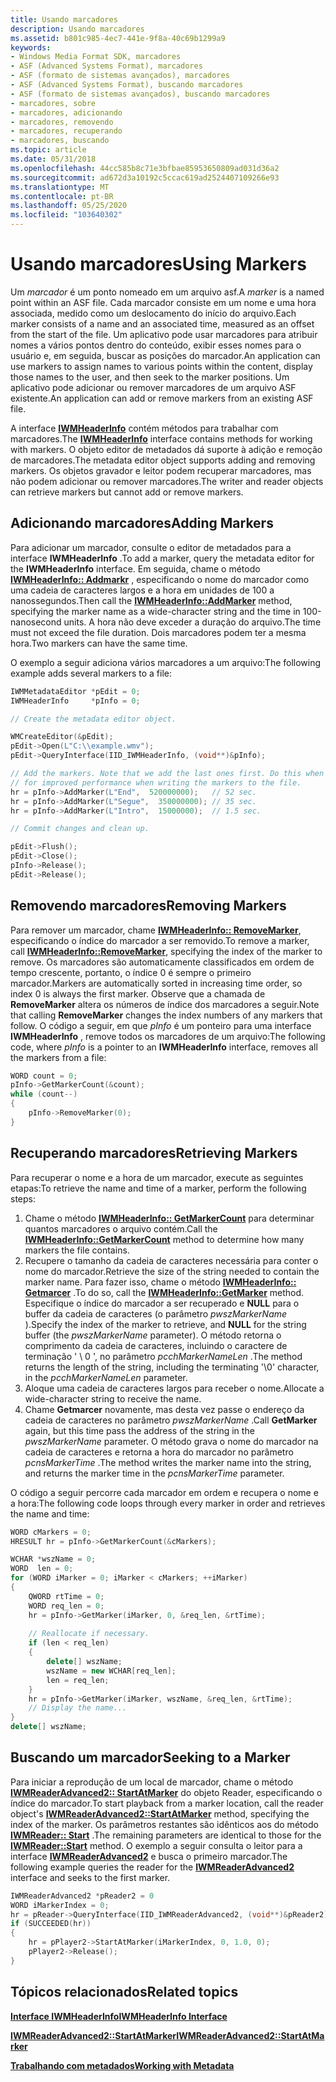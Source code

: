```yaml
---
title: Usando marcadores
description: Usando marcadores
ms.assetid: b801c985-4ec7-441e-9f8a-40c69b1299a9
keywords:
- Windows Media Format SDK, marcadores
- ASF (Advanced Systems Format), marcadores
- ASF (formato de sistemas avançados), marcadores
- ASF (Advanced Systems Format), buscando marcadores
- ASF (formato de sistemas avançados), buscando marcadores
- marcadores, sobre
- marcadores, adicionando
- marcadores, removendo
- marcadores, recuperando
- marcadores, buscando
ms.topic: article
ms.date: 05/31/2018
ms.openlocfilehash: 44cc585b8c71e3bfbae85953650809ad031d36a2
ms.sourcegitcommit: ad672d3a10192c5ccac619ad2524407109266e93
ms.translationtype: MT
ms.contentlocale: pt-BR
ms.lasthandoff: 05/25/2020
ms.locfileid: "103640302"
---
```

# <a name="using-markers"></a><span data-ttu-id="f8b4d-113">Usando marcadores</span><span class="sxs-lookup"><span data-stu-id="f8b4d-113">Using Markers</span></span>

<span data-ttu-id="f8b4d-114">Um *marcador* é um ponto nomeado em um arquivo asf.</span><span class="sxs-lookup"><span data-stu-id="f8b4d-114">A *marker* is a named point within an ASF file.</span></span> <span data-ttu-id="f8b4d-115">Cada marcador consiste em um nome e uma hora associada, medido como um deslocamento do início do arquivo.</span><span class="sxs-lookup"><span data-stu-id="f8b4d-115">Each marker consists of a name and an associated time, measured as an offset from the start of the file.</span></span> <span data-ttu-id="f8b4d-116">Um aplicativo pode usar marcadores para atribuir nomes a vários pontos dentro do conteúdo, exibir esses nomes para o usuário e, em seguida, buscar as posições do marcador.</span><span class="sxs-lookup"><span data-stu-id="f8b4d-116">An application can use markers to assign names to various points within the content, display those names to the user, and then seek to the marker positions.</span></span> <span data-ttu-id="f8b4d-117">Um aplicativo pode adicionar ou remover marcadores de um arquivo ASF existente.</span><span class="sxs-lookup"><span data-stu-id="f8b4d-117">An application can add or remove markers from an existing ASF file.</span></span>

<span data-ttu-id="f8b4d-118">A interface [**IWMHeaderInfo**](/previous-versions/windows/desktop/api/wmsdkidl/nn-wmsdkidl-iwmheaderinfo) contém métodos para trabalhar com marcadores.</span><span class="sxs-lookup"><span data-stu-id="f8b4d-118">The [**IWMHeaderInfo**](/previous-versions/windows/desktop/api/wmsdkidl/nn-wmsdkidl-iwmheaderinfo) interface contains methods for working with markers.</span></span> <span data-ttu-id="f8b4d-119">O objeto editor de metadados dá suporte à adição e remoção de marcadores.</span><span class="sxs-lookup"><span data-stu-id="f8b4d-119">The metadata editor object supports adding and removing markers.</span></span> <span data-ttu-id="f8b4d-120">Os objetos gravador e leitor podem recuperar marcadores, mas não podem adicionar ou remover marcadores.</span><span class="sxs-lookup"><span data-stu-id="f8b4d-120">The writer and reader objects can retrieve markers but cannot add or remove markers.</span></span>

## <a name="adding-markers"></a><span data-ttu-id="f8b4d-121">Adicionando marcadores</span><span class="sxs-lookup"><span data-stu-id="f8b4d-121">Adding Markers</span></span>

<span data-ttu-id="f8b4d-122">Para adicionar um marcador, consulte o editor de metadados para a interface **IWMHeaderInfo** .</span><span class="sxs-lookup"><span data-stu-id="f8b4d-122">To add a marker, query the metadata editor for the **IWMHeaderInfo** interface.</span></span> <span data-ttu-id="f8b4d-123">Em seguida, chame o método [**IWMHeaderInfo:: Addmarkr**](/previous-versions/windows/desktop/api/Wmsdkidl/nf-wmsdkidl-iwmheaderinfo-addmarker) , especificando o nome do marcador como uma cadeia de caracteres largos e a hora em unidades de 100 a nanossegundos.</span><span class="sxs-lookup"><span data-stu-id="f8b4d-123">Then call the [**IWMHeaderInfo::AddMarker**](/previous-versions/windows/desktop/api/Wmsdkidl/nf-wmsdkidl-iwmheaderinfo-addmarker) method, specifying the marker name as a wide-character string and the time in 100-nanosecond units.</span></span> <span data-ttu-id="f8b4d-124">A hora não deve exceder a duração do arquivo.</span><span class="sxs-lookup"><span data-stu-id="f8b4d-124">The time must not exceed the file duration.</span></span> <span data-ttu-id="f8b4d-125">Dois marcadores podem ter a mesma hora.</span><span class="sxs-lookup"><span data-stu-id="f8b4d-125">Two markers can have the same time.</span></span>

<span data-ttu-id="f8b4d-126">O exemplo a seguir adiciona vários marcadores a um arquivo:</span><span class="sxs-lookup"><span data-stu-id="f8b4d-126">The following example adds several markers to a file:</span></span>


```C++
IWMMetadataEditor *pEdit = 0;
IWMHeaderInfo     *pInfo = 0;

// Create the metadata editor object.

WMCreateEditor(&pEdit);
pEdit->Open(L"C:\\example.wmv");
pEdit->QueryInterface(IID_IWMHeaderInfo, (void**)&pInfo);

// Add the markers. Note that we add the last ones first. Do this when possible
// for improved performance when writing the markers to the file.
hr = pInfo->AddMarker(L"End",  520000000);   // 52 sec.
hr = pInfo->AddMarker(L"Segue",  350000000); // 35 sec.
hr = pInfo->AddMarker(L"Intro",  15000000);  // 1.5 sec.

// Commit changes and clean up.

pEdit->Flush();
pEdit->Close(); 
pInfo->Release();
pEdit->Release();

```



## <a name="removing-markers"></a><span data-ttu-id="f8b4d-127">Removendo marcadores</span><span class="sxs-lookup"><span data-stu-id="f8b4d-127">Removing Markers</span></span>

<span data-ttu-id="f8b4d-128">Para remover um marcador, chame [**IWMHeaderInfo:: RemoveMarker**](/previous-versions/windows/desktop/api/Wmsdkidl/nf-wmsdkidl-iwmheaderinfo-removemarker), especificando o índice do marcador a ser removido.</span><span class="sxs-lookup"><span data-stu-id="f8b4d-128">To remove a marker, call [**IWMHeaderInfo::RemoveMarker**](/previous-versions/windows/desktop/api/Wmsdkidl/nf-wmsdkidl-iwmheaderinfo-removemarker), specifying the index of the marker to remove.</span></span> <span data-ttu-id="f8b4d-129">Os marcadores são automaticamente classificados em ordem de tempo crescente, portanto, o índice 0 é sempre o primeiro marcador.</span><span class="sxs-lookup"><span data-stu-id="f8b4d-129">Markers are automatically sorted in increasing time order, so index 0 is always the first marker.</span></span> <span data-ttu-id="f8b4d-130">Observe que a chamada de **RemoveMarker** altera os números de índice dos marcadores a seguir.</span><span class="sxs-lookup"><span data-stu-id="f8b4d-130">Note that calling **RemoveMarker** changes the index numbers of any markers that follow.</span></span> <span data-ttu-id="f8b4d-131">O código a seguir, em que *pInfo* é um ponteiro para uma interface **IWMHeaderInfo** , remove todos os marcadores de um arquivo:</span><span class="sxs-lookup"><span data-stu-id="f8b4d-131">The following code, where *pInfo* is a pointer to an **IWMHeaderInfo** interface, removes all the markers from a file:</span></span>


```C++
WORD count = 0;
pInfo->GetMarkerCount(&count);
while (count--)
{
    pInfo->RemoveMarker(0);
}

```



## <a name="retrieving-markers"></a><span data-ttu-id="f8b4d-132">Recuperando marcadores</span><span class="sxs-lookup"><span data-stu-id="f8b4d-132">Retrieving Markers</span></span>

<span data-ttu-id="f8b4d-133">Para recuperar o nome e a hora de um marcador, execute as seguintes etapas:</span><span class="sxs-lookup"><span data-stu-id="f8b4d-133">To retrieve the name and time of a marker, perform the following steps:</span></span>

1.  <span data-ttu-id="f8b4d-134">Chame o método [**IWMHeaderInfo:: GetMarkerCount**](/previous-versions/windows/desktop/api/wmsdkidl/nf-wmsdkidl-iwmheaderinfo-getmarkercount) para determinar quantos marcadores o arquivo contém.</span><span class="sxs-lookup"><span data-stu-id="f8b4d-134">Call the [**IWMHeaderInfo::GetMarkerCount**](/previous-versions/windows/desktop/api/wmsdkidl/nf-wmsdkidl-iwmheaderinfo-getmarkercount) method to determine how many markers the file contains.</span></span>
2.  <span data-ttu-id="f8b4d-135">Recupere o tamanho da cadeia de caracteres necessária para conter o nome do marcador.</span><span class="sxs-lookup"><span data-stu-id="f8b4d-135">Retrieve the size of the string needed to contain the marker name.</span></span> <span data-ttu-id="f8b4d-136">Para fazer isso, chame o método [**IWMHeaderInfo:: Getmarcer**](/previous-versions/windows/desktop/api/Wmsdkidl/nf-wmsdkidl-iwmheaderinfo-getmarker) .</span><span class="sxs-lookup"><span data-stu-id="f8b4d-136">To do so, call the [**IWMHeaderInfo::GetMarker**](/previous-versions/windows/desktop/api/Wmsdkidl/nf-wmsdkidl-iwmheaderinfo-getmarker) method.</span></span> <span data-ttu-id="f8b4d-137">Especifique o índice do marcador a ser recuperado e **NULL** para o buffer da cadeia de caracteres (o parâmetro *pwszMarkerName* ).</span><span class="sxs-lookup"><span data-stu-id="f8b4d-137">Specify the index of the marker to retrieve, and **NULL** for the string buffer (the *pwszMarkerName* parameter).</span></span> <span data-ttu-id="f8b4d-138">O método retorna o comprimento da cadeia de caracteres, incluindo o caractere de terminação ' \\ 0 ', no parâmetro *pcchMarkerNameLen* .</span><span class="sxs-lookup"><span data-stu-id="f8b4d-138">The method returns the length of the string, including the terminating '\\0' character, in the *pcchMarkerNameLen* parameter.</span></span>
3.  <span data-ttu-id="f8b4d-139">Aloque uma cadeia de caracteres largos para receber o nome.</span><span class="sxs-lookup"><span data-stu-id="f8b4d-139">Allocate a wide-character string to receive the name.</span></span>
4.  <span data-ttu-id="f8b4d-140">Chame **Getmarcer** novamente, mas desta vez passe o endereço da cadeia de caracteres no parâmetro *pwszMarkerName* .</span><span class="sxs-lookup"><span data-stu-id="f8b4d-140">Call **GetMarker** again, but this time pass the address of the string in the *pwszMarkerName* parameter.</span></span> <span data-ttu-id="f8b4d-141">O método grava o nome do marcador na cadeia de caracteres e retorna a hora do marcador no parâmetro *pcnsMarkerTime* .</span><span class="sxs-lookup"><span data-stu-id="f8b4d-141">The method writes the marker name into the string, and returns the marker time in the *pcnsMarkerTime* parameter.</span></span>

<span data-ttu-id="f8b4d-142">O código a seguir percorre cada marcador em ordem e recupera o nome e a hora:</span><span class="sxs-lookup"><span data-stu-id="f8b4d-142">The following code loops through every marker in order and retrieves the name and time:</span></span>


```C++
WORD cMarkers = 0;
HRESULT hr = pInfo->GetMarkerCount(&cMarkers);

WCHAR *wszName = 0;
WORD  len = 0;
for (WORD iMarker = 0; iMarker < cMarkers; ++iMarker)
{
    QWORD rtTime = 0;
    WORD req_len = 0;
    hr = pInfo->GetMarker(iMarker, 0, &req_len, &rtTime);
    
    // Reallocate if necessary.
    if (len < req_len)
    {
        delete[] wszName;
        wszName = new WCHAR[req_len];
        len = req_len;
    }
    hr = pInfo->GetMarker(iMarker, wszName, &req_len, &rtTime);
    // Display the name...
}
delete[] wszName;

```



## <a name="seeking-to-a-marker"></a><span data-ttu-id="f8b4d-143">Buscando um marcador</span><span class="sxs-lookup"><span data-stu-id="f8b4d-143">Seeking to a Marker</span></span>

<span data-ttu-id="f8b4d-144">Para iniciar a reprodução de um local de marcador, chame o método [**IWMReaderAdvanced2:: StartAtMarker**](/previous-versions/windows/desktop/api/Wmsdkidl/nf-wmsdkidl-iwmreaderadvanced2-startatmarker) do objeto Reader, especificando o índice do marcador.</span><span class="sxs-lookup"><span data-stu-id="f8b4d-144">To start playback from a marker location, call the reader object's [**IWMReaderAdvanced2::StartAtMarker**](/previous-versions/windows/desktop/api/Wmsdkidl/nf-wmsdkidl-iwmreaderadvanced2-startatmarker) method, specifying the index of the marker.</span></span> <span data-ttu-id="f8b4d-145">Os parâmetros restantes são idênticos aos do método [**IWMReader:: Start**](/previous-versions/windows/desktop/api/Wmsdkidl/nf-wmsdkidl-iwmreader-start) .</span><span class="sxs-lookup"><span data-stu-id="f8b4d-145">The remaining parameters are identical to those for the [**IWMReader::Start**](/previous-versions/windows/desktop/api/Wmsdkidl/nf-wmsdkidl-iwmreader-start) method.</span></span> <span data-ttu-id="f8b4d-146">O exemplo a seguir consulta o leitor para a interface [**IWMReaderAdvanced2**](/previous-versions/windows/desktop/api/wmsdkidl/nn-wmsdkidl-iwmreaderadvanced2) e busca o primeiro marcador.</span><span class="sxs-lookup"><span data-stu-id="f8b4d-146">The following example queries the reader for the [**IWMReaderAdvanced2**](/previous-versions/windows/desktop/api/wmsdkidl/nn-wmsdkidl-iwmreaderadvanced2) interface and seeks to the first marker.</span></span>


```C++
IWMReaderAdvanced2 *pReader2 = 0
WORD iMarkerIndex = 0;
hr = pReader->QueryInterface(IID_IWMReaderAdvanced2, (void**)&pReader2);
if (SUCCEEDED(hr))
{
    hr = pPlayer2->StartAtMarker(iMarkerIndex, 0, 1.0, 0);
    pPlayer2->Release();
}

```



## <a name="related-topics"></a><span data-ttu-id="f8b4d-147">Tópicos relacionados</span><span class="sxs-lookup"><span data-stu-id="f8b4d-147">Related topics</span></span>

<dl> <dt>

[<span data-ttu-id="f8b4d-148">**Interface IWMHeaderInfo**</span><span class="sxs-lookup"><span data-stu-id="f8b4d-148">**IWMHeaderInfo Interface**</span></span>](/previous-versions/windows/desktop/api/wmsdkidl/nn-wmsdkidl-iwmheaderinfo)
</dt> <dt>

[<span data-ttu-id="f8b4d-149">**IWMReaderAdvanced2::StartAtMarker**</span><span class="sxs-lookup"><span data-stu-id="f8b4d-149">**IWMReaderAdvanced2::StartAtMarker**</span></span>](/previous-versions/windows/desktop/api/Wmsdkidl/nf-wmsdkidl-iwmreaderadvanced2-startatmarker)
</dt> <dt>

[<span data-ttu-id="f8b4d-150">**Trabalhando com metadados**</span><span class="sxs-lookup"><span data-stu-id="f8b4d-150">**Working with Metadata**</span></span>](working-with-metadata.md)
</dt> </dl>

 

 




